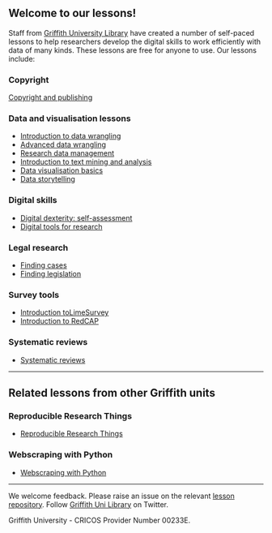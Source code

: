        
## Welcome to our lessons!

Staff from [Griffith University Library](https://www.griffith.edu.au/library) have created a number of self-paced lessons to help researchers develop the digital skills to work efficiently with data of many kinds. These lessons are free for anyone to use. Our lessons include:

###  Copyright
[Copyright and publishing](https://griffithunilibrary.github.io/copyright-publishing/#/)

###  Data and visualisation lessons

- [Introduction to data wrangling](https://griffithunilibrary.github.io/intro-data-wrangle/ )
- [Advanced data wrangling](https://griffithunilibrary.github.io/Advanced-data-wrangle/)
- [Research data management](https://griffithunilibrary.github.io/Research_data_management/)
- [Introduction to text mining and analysis](https://griffithunilibrary.github.io/intro-text-mining-analysis/)
- [Data visualisation basics](https://griffithunilibrary.github.io/data-vis-basics/)
- [Data storytelling](https://griffithunilibrary.github.io/data-storytelling/)

### Digital skills

- [Digital dexterity: self-assessment](https://griffithunilibrary.github.io/digital-dexterity/)
- [Digital tools for research](https://griffithunilibrary.github.io/digital-tools/)

### Legal research

- [Finding cases](https://griffithunilibrary.github.io/finding-cases/#/)
- [Finding legislation](https://griffithunilibrary.github.io/finding-legislation/#/)

###  Survey tools
- [Introduction toLimeSurvey](https://griffithunilibrary.github.io/limesurvey/)
- [Introduction to RedCAP](https://griffithunilibrary.github.io/redcap/)

###  Systematic reviews
- [Systematic reviews](https://griffithunilibrary.github.io/systematic-review-training/index.html#/)

---------

## Related lessons from other Griffith units

### Reproducible Research Things
- [Reproducible Research Things](https://guereslib.github.io/Reproducible-Research-Things/)

### Webscraping with Python
- [Webscraping with Python](https://gu-eresearch.github.io/web_scraping_workshop/)

-----------------

We welcome feedback. Please raise an issue on the relevant [lesson repository](https://github.com/orgs/GriffithUniLibrary/repositories). Follow [Griffith Uni Library](https://twitter.com/GriffithLibrary) on Twitter.

Griffith University - CRICOS Provider Number 00233E.
